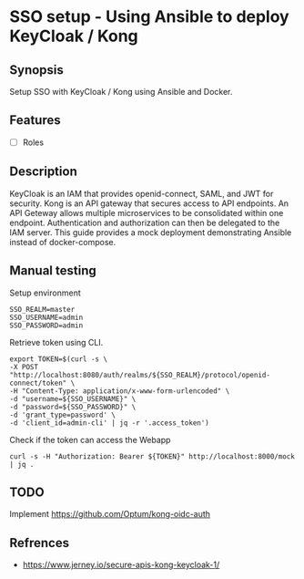 # SSO setup - Using Ansible to deploy KeyCloak / Kong


## Synopsis

Setup SSO with KeyCloak / Kong using Ansible and Docker.


## Features

- [ ] Roles


## Description

KeyCloak is an IAM that provides openid-connect, SAML, and JWT for security. Kong is an API gateway
that secures access to API endpoints. An API Geteway allows multiple microservices to be consolidated
within one endpoint. Authentication and authorization can then be delegated to the IAM server. This
guide provides a mock deployment demonstrating Ansible instead of docker-compose.


## Manual testing

Setup environment
```
SSO_REALM=master
SSO_USERNAME=admin
SSO_PASSWORD=admin
```

Retrieve token using CLI.
```
export TOKEN=$(curl -s \
-X POST "http://localhost:8080/auth/realms/${SSO_REALM}/protocol/openid-connect/token" \
-H "Content-Type: application/x-www-form-urlencoded" \
-d "username=${SSO_USERNAME}" \
-d "password=${SSO_PASSWORD}" \
-d 'grant_type=password' \
-d 'client_id=admin-cli' | jq -r '.access_token')
```

Check if the token can access the Webapp
```
curl -s -H "Authorization: Bearer ${TOKEN}" http://localhost:8000/mock | jq .
```

## TODO
Implement https://github.com/Optum/kong-oidc-auth

## Refrences
- https://www.jerney.io/secure-apis-kong-keycloak-1/
